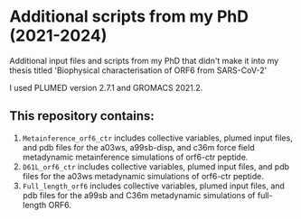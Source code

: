 # Additional scripts from my PhD (2021-2024) 

Additional input files and scripts from my PhD that didn't make it into my thesis titled 'Biophysical characterisation of ORF6 from SARS-CoV-2' 

I used PLUMED version 2.7.1 and GROMACS 2021.2. 

## This repository contains:
1. `Metainference_orf6_ctr` includes collective variables, plumed input files, and pdb files for the a03ws, a99sb-disp, and c36m force field metadynamic metainference simulations of orf6-ctr peptide. 
2. `D61L_orf6_ctr` includes collective variables, plumed input files, and pdb files for the a03ws metadynamic simulations of orf6-ctr peptide.
3. `Full_length_orf6` includes collective variables, plumed input files, and pdb files for the a99sb and C36m metadynamic simulations of full-length ORF6.


